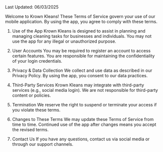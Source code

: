 Last Updated: 06/03/2025

Welcome to Krown Kleans!
These Terms of Service govern your use of our mobile application. By using the app, you agree to comply with these terms.

1. Use of the App
Krown Kleans is designed to assist in planning and managing cleaning tasks for businesses and individuals.
You may not use the app for any illegal or unauthorized purpose.

2. User Accounts
You may be required to register an account to access certain features.
You are responsible for maintaining the confidentiality of your login credentials.

3. Privacy & Data Collection
We collect and use data as described in our Privacy Policy.
By using the app, you consent to our data practices.

4. Third-Party Services
Krown Kleans may integrate with third-party services (e.g., social media login).
We are not responsible for third-party content or policies.

5. Termination
We reserve the right to suspend or terminate your access if you violate these terms.

6. Changes to These Terms
We may update these Terms of Service from time to time.
Continued use of the app after changes means you accept the revised terms.

7. Contact Us
If you have any questions, contact us via social media or through our support channels.
